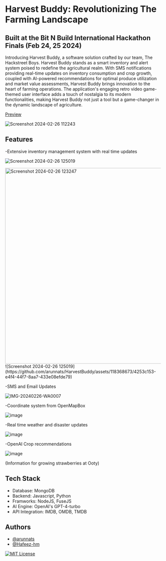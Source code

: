 # Harvest Buddy: Revolutionizing The Farming Landscape
## Built at the Bit N Build International Hackathon Finals (Feb 24, 25 2024)

Introducing Harvest Buddy, a software solution crafted by our team, The Hackstreet Boys. Harvest Buddy stands as a smart inventory and alert system poised to redefine the agricultural realm. With SMS notifications providing real-time updates on inventory consumption and crop growth, coupled with AI-powered recommendations for optimal produce utilization and market value assessments, Harvest Buddy brings innovation to the heart of farming operations. The application's engaging retro video game-themed user interface adds a touch of nostalgia to its modern functionalities, making Harvest Buddy not just a tool but a game-changer in the dynamic landscape of agriculture. 

[Preview](http://harvestbuddy.arunnats.com/)

![Screenshot 2024-02-26 112243](https://github.com/arunnats/HarvestBuddy/assets/118368673/f1975b7c-469a-4964-90cc-71bdb6b1e58a)

## Features
-Extensive inventory management system with real time updates 

![Screenshot 2024-02-26 125019](https://github.com/arunnats/HarvestBuddy/assets/118368673/f8965c96-f9cc-4412-8b42-9dc8cd6a54e6)

<img width="633" alt="Screenshot 2024-02-26 123247" src="https://github.com/arunnats/HarvestBuddy/assets/118368673/7eeeb39b-ab78-4a02-8b5e-0bbb2122e203">
![Screenshot 2024-02-26 125019](https://github.com/arunnats/HarvestBuddy/assets/118368673/4253c153-e4f4-44f7-8aa7-433e08efde79)

-SMS and Email Updates

![IMG-20240226-WA0007](https://github.com/arunnats/HarvestBuddy/assets/118368673/8e3a2c49-6f82-4334-b967-2e3af32b280e)

-Coordinate system from OpenMapBox

![image](https://github.com/arunnats/HarvestBuddy/assets/118368673/8b68decb-e124-44ef-b7e4-4cb2a8de281f)


-Real time weather and disaster updates

![image](https://github.com/arunnats/HarvestBuddy/assets/118368673/7315e231-a847-499c-831d-a8e5661cdab5)

-OpenAI Crop recommendations

![image](https://github.com/arunnats/HarvestBuddy/assets/118368673/6a83ccf9-5c92-4cdd-bfe5-7e0e126aecc1)

(Information for growing strawberries at Ooty)

## Tech Stack

- Database: MongoDB
- Backend: Javascript, Python
- Framworks: NodeJS, FuseJS
- AI Engine: OpenAI's GPT-4-turbo
- API Integration: IMDB, OMDB, TMDB

## Authors

- [@arunnats](https://www.arunnats.com/)
- [@Hafeez-hm](https://github.com/Hafeez-hm)

[![MIT License](https://img.shields.io/badge/License-MIT-green.svg)](https://choosealicense.com/licenses/mit/)
